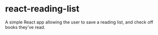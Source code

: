 # react-reading-list
A simple React app allowing the user to save a reading list, and check off books they've read.
